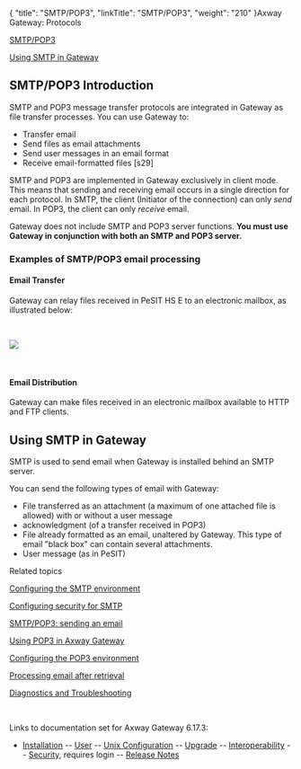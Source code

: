 {
    "title": "SMTP/POP3",
    "linkTitle": "SMTP/POP3",
    "weight": "210"
}<span class="mc-variable axway_variables.Component_Long_Name variable">Axway Gateway</span>: Protocols

[SMTP/POP3](#smtp_pop3_intro)

[Using SMTP in Gateway](#using_smtp_in_gateway)

<span id="smtp_pop3_intro"></span>

## SMTP/POP3 Introduction

SMTP and POP3 message transfer protocols are integrated in Gateway as file transfer processes. You can use Gateway to:

-   Transfer email
-   Send files as email attachments
-   Send user messages in an email format
-   Receive email-formatted files \[s29\]

SMTP and POP3 are implemented in Gateway exclusively in client mode. This means that sending and receiving email occurs in a single direction for each protocol. In SMTP, the client (Initiator of the connection) can only <span style="font-style: italic;">send</span> email. In POP3, the client can only <span style="font-style: italic;">receive</span> email.

Gateway does not include SMTP and POP3 server functions. <span style="font-weight: bold;">You must use Gateway in conjunction with both an SMTP and POP3 server.</span>

### Examples of SMTP/POP3 email processing

#### Email Transfer

Gateway can relay files received in PeSIT HS E to an electronic mailbox, as illustrated below:

 

<img src="/Images/Gateway/SMTP.png" class="mediumWidth" />

 

#### Email Distribution

Gateway can make files received in an electronic mailbox available to HTTP and FTP clients.

<span id="using_smtp_in_gateway"></span>

## Using SMTP in Gateway

SMTP is used to send email when Gateway is installed behind an SMTP server.

You can send the following types of email with Gateway:

-   File transferred as an attachment (a maximum of one attached file is allowed) with or without a user message
-   acknowledgment (of a transfer received in POP3)
-   File already formatted as an email, unaltered by Gateway. This type of email "black box" can contain several attachments.
-   User message (as in PeSIT)

Related topics

[Configuring the SMTP environment](smtp_config)

[Configuring security for SMTP](smtp_configuring_security)

[SMTP/POP3: sending an email](smtp_pop3_sending_mail)

[Using POP3 in <span class="mc-variable axway_variables.Component_Long_Name variable">Axway Gateway</span>](pop3_using)

[Configuring the POP3 environment](pop3_config)

[Processing email after retrieval](smtp_pop3_processing_mail)

[Diagnostics and Troubleshooting](smtp_pop3_troubleshooting)

 

Links to documentation set for Axway Gateway <span class="mc-variable axway_variables.Release_Number variable">6.17.3</span>:

-   [Installation](#) -- [User](#) -- [Unix Configuration](#) -- [Upgrade](#) -- [Interoperability](#) -- [Security](#), requires login -- [Release Notes](#)
